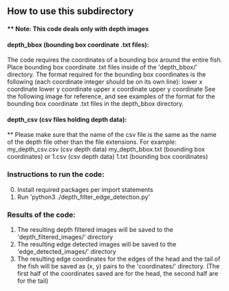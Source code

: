 ## How to use this subdirectory

#### ** Note: This code deals only with depth images

#### depth_bbox (bounding box coordinate .txt files):
The code requires the coordinates of a bounding box around the entire fish. Place bounding box coordinate .txt files inside of the 'depth_bbox/' directory.
The format required for the bounding box coordinates is the following (each coordinate integer should be on its own line):
lower x coordinate
lower y coordinate
upper x coordinate
upper y coordinate
See the following image for reference, and see examples of the format for the bounding box coordinate .txt files in the depth_bbox directory.

#### depth_csv (csv files holding depth data):
** Please make sure that the name of the csv file is the same as the name of the depth file other than the file extensions.
For example:
my_depth_csv.csv (csv depth data)
my_depth_bbox.txt (bounding box coordinates)
or
1.csv (csv depth data)
1.txt (bounding box coordinates)

### Instructions to run the code:
0. Install required packages per import statements
1. Run 'python3 ./depth_filter_edge_detection.py'

### Results of the code:
1. The resulting depth filtered images will be saved to the 'depth_filtered_images/' directory
2. The resulting edge detected images will be saved to the 'edge_detected_images/' directory
3. The resulting edge coordinates for the edges of the head and the tail of the fish will be saved as (x, y) pairs to the 'coordinates/' directory. (The first half of the coordinates saved are for the head, the second half are for the tail)
